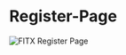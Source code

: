 # Register-Page

![FITX Register Page](https://user-images.githubusercontent.com/101809035/185776639-fb02b4e3-5de9-494e-91da-a62373d34263.PNG)

